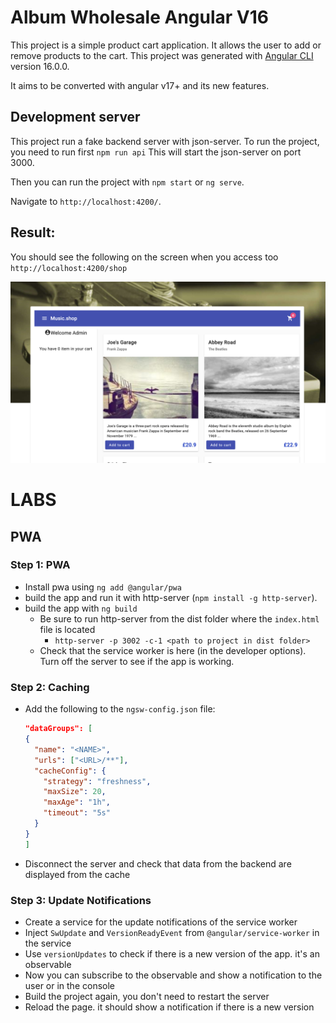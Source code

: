 # Album Wholesale Angular V16

This project is a simple product cart application. It allows the user to add or remove products to the cart.
This project was generated with [Angular CLI](https://github.com/angular/angular-cli) version 16.0.0.

It aims to be converted with angular v17+ and its new features. 

## Development server

This project run a fake backend server with json-server. To run the project, you need to run first ```npm run api```
This will start the json-server on port 3000. 

Then you can run the project with ```npm start``` or ```ng serve```.

Navigate to `http://localhost:4200/`.

## Result:
You should see the following on the screen when you access too ```http://localhost:4200/shop```

![screen.png](src/assets/screen.png)

# LABS
## PWA
### Step 1: PWA
 - Install pwa using  `ng add @angular/pwa`
 - build the app and run it with http-server (`npm install -g http-server`).
 - build the app with `ng build`
   - Be sure to run http-server from the dist folder where the `index.html` file is located
     - `http-server -p 3002 -c-1 <path to project in dist folder>`
   - Check that the service worker is here (in the developer options). Turn off the server to see if the app is working.
### Step 2: Caching
  - Add the following to the `ngsw-config.json` file:
    ```json
    "dataGroups": [
    {
      "name": "<NAME>",
      "urls": ["<URL>/**"],
      "cacheConfig": {
        "strategy": "freshness",
        "maxSize": 20,
        "maxAge": "1h",
        "timeout": "5s"
      }
    }
    ]
    ```
   - Disconnect the server and check that data from the backend are displayed from the cache
### Step 3: Update Notifications
 - Create a service for the update notifications of the service worker
  - Inject `SwUpdate` and `VersionReadyEvent` from `@angular/service-worker` in the service  
  - Use `versionUpdates` to check if there is a new version of the app. it's an observable
  - Now you can subscribe to the observable and show a notification to the user or in the console
  - Build the project again, you don't need to restart the server
  - Reload the page. it should show a notification if there is a new version
